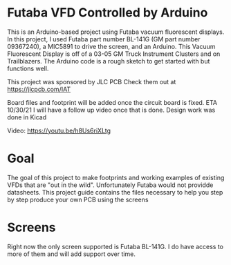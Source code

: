 # Futaba VFD Controlled by Arduino
This is an Arduino-based project using Futaba vacuum fluorescent displays.  In this project, I used Futaba part number BL-141G (GM part number 09367240), a MIC5891 to drive the screen, and an Arduino. This Vacuum Fluorescent Display is off of a 03-05 GM Truck Instrument Clusters and on Trailblazers. The Arduino code is a rough sketch to get started with but functions well. 

This project was sponsored by JLC PCB Check them out at https://jlcpcb.com/IAT 

Board files and footprint will be added once the circuit board is fixed.  ETA 10/30/21 I will have a follow up video once that is done.
Design work was done in Kicad

Video: https://youtu.be/h8Us6riXLtg

# Goal
The goal of this project to make footprints and working examples of existing VFDs that are "out in the wild". Unfortunately Futaba would not providde datasheets. This project guide contains the files necessary to help you step by step produce your own PCB using the screens

# Screens
Right now the only screen supported is Futaba BL-141G. I do have access to more of them and will add support over time.
